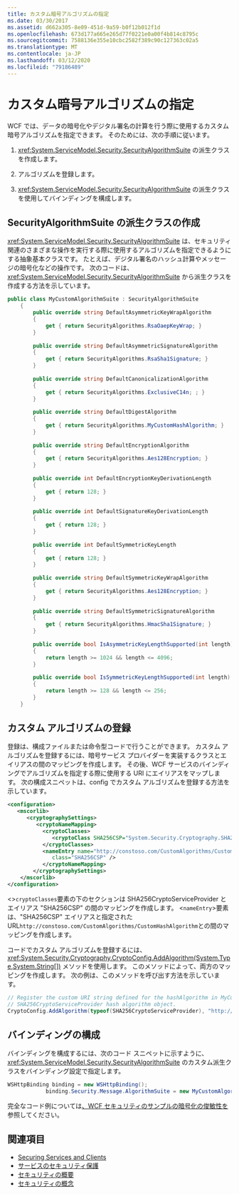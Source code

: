 ```yaml
---
title: カスタム暗号アルゴリズムの指定
ms.date: 03/30/2017
ms.assetid: d662a305-8e09-451d-9a59-b0f12b012f1d
ms.openlocfilehash: 673d177a665e265d77f0221e0a00f4b814c8795c
ms.sourcegitcommit: 7588136e355e10cbc2582f389c90c127363c02a5
ms.translationtype: MT
ms.contentlocale: ja-JP
ms.lasthandoff: 03/12/2020
ms.locfileid: "79186489"
---
```

# <a name="specifying-a-custom-crypto-algorithm"></a>カスタム暗号アルゴリズムの指定
WCF では、データの暗号化やデジタル署名の計算を行う際に使用するカスタム暗号アルゴリズムを指定できます。 そのためには、次の手順に従います。  
  
1. <xref:System.ServiceModel.Security.SecurityAlgorithmSuite> の派生クラスを作成します。  
  
2. アルゴリズムを登録します。  
  
3. <xref:System.ServiceModel.Security.SecurityAlgorithmSuite> の派生クラスを使用してバインディングを構成します。  
  
## <a name="derive-a-class-from-securityalgorithmsuite"></a>SecurityAlgorithmSuite の派生クラスの作成  
 <xref:System.ServiceModel.Security.SecurityAlgorithmSuite> は、セキュリティ関連のさまざまな操作を実行する際に使用するアルゴリズムを指定できるようにする抽象基本クラスです。 たとえば、デジタル署名のハッシュ計算やメッセージの暗号化などの操作です。 次のコードは、<xref:System.ServiceModel.Security.SecurityAlgorithmSuite> から派生クラスを作成する方法を示しています。  
  
```csharp  
public class MyCustomAlgorithmSuite : SecurityAlgorithmSuite  
    {  
        public override string DefaultAsymmetricKeyWrapAlgorithm  
        {  
            get { return SecurityAlgorithms.RsaOaepKeyWrap; }  
        }  
  
        public override string DefaultAsymmetricSignatureAlgorithm  
        {  
            get { return SecurityAlgorithms.RsaSha1Signature; }  
        }  
  
        public override string DefaultCanonicalizationAlgorithm  
        {  
            get { return SecurityAlgorithms.ExclusiveC14n; ; }  
        }  
  
        public override string DefaultDigestAlgorithm  
        {  
            get { return SecurityAlgorithms.MyCustomHashAlgorithm; }  
        }  
  
        public override string DefaultEncryptionAlgorithm  
        {  
            get { return SecurityAlgorithms.Aes128Encryption; }  
        }  
  
        public override int DefaultEncryptionKeyDerivationLength  
        {  
            get { return 128; }  
        }  
  
        public override int DefaultSignatureKeyDerivationLength  
        {  
            get { return 128; }  
        }  
  
        public override int DefaultSymmetricKeyLength  
        {  
            get { return 128; }  
        }  
  
        public override string DefaultSymmetricKeyWrapAlgorithm  
        {  
            get { return SecurityAlgorithms.Aes128Encryption; }  
        }  
  
        public override string DefaultSymmetricSignatureAlgorithm  
        {  
            get { return SecurityAlgorithms.HmacSha1Signature; }  
        }  
  
        public override bool IsAsymmetricKeyLengthSupported(int length)  
        {  
            return length >= 1024 && length <= 4096;  
        }  
  
        public override bool IsSymmetricKeyLengthSupported(int length)  
        {  
            return length >= 128 && length <= 256;  
        }  
    }  
```  
  
## <a name="register-the-custom-algorithm"></a>カスタム アルゴリズムの登録  
 登録は、構成ファイルまたは命令型コードで行うことができます。 カスタム アルゴリズムを登録するには、暗号サービス プロバイダーを実装するクラスとエイリアスの間のマッピングを作成します。 その後、WCF サービスのバインディングでアルゴリズムを指定する際に使用する URI にエイリアスをマップします。 次の構成スニペットは、config でカスタム アルゴリズムを登録する方法を示しています。  
  
```xml  
<configuration>  
   <mscorlib>  
      <cryptographySettings>  
         <cryptoNameMapping>  
           <cryptoClasses>  
              <cryptoClass SHA256CSP="System.Security.Cryptography.SHA256CryptoServiceProvider, System.Core, Version=3.5.0.0, Culture=neutral, PublicKeyToken=b77a5c561934e089" />  
           </cryptoClasses>  
           <nameEntry name="http://constoso.com/CustomAlgorithms/CustomHashAlgorithm"  
              class="SHA256CSP" />  
           </cryptoNameMapping>  
        </cryptographySettings>  
    </mscorlib>  
</configuration>  
```  
  
 <>`cryptoClasses`要素の下のセクションは SHA256CryptoServiceProvider とエイリアス "SHA256CSP" の間のマッピングを作成します。 <`nameEntry`>要素は、"SHA256CSP" エイリアスと指定された URL`http://constoso.com/CustomAlgorithms/CustomHashAlgorithm`との間のマッピングを作成します。  
  
 コードでカスタム アルゴリズムを登録するには、<xref:System.Security.Cryptography.CryptoConfig.AddAlgorithm(System.Type,System.String[])> メソッドを使用します。 このメソッドによって、両方のマッピングを作成します。 次の例は、このメソッドを呼び出す方法を示しています。  
  
```csharp
// Register the custom URI string defined for the hashAlgorithm in MyCustomAlgorithmSuite class to create the
// SHA256CryptoServiceProvider hash algorithm object.  
CryptoConfig.AddAlgorithm(typeof(SHA256CryptoServiceProvider), "http://constoso.com/CustomAlgorithms/CustomHashAlgorithm");  
```  
  
## <a name="configure-the-binding"></a>バインディングの構成  
 バインディングを構成するには、次のコード スニペットに示すように、<xref:System.ServiceModel.Security.SecurityAlgorithmSuite> のカスタム派生クラスをバインディング設定で指定します。  
  
```csharp  
WSHttpBinding binding = new WSHttpBinding();  
            binding.Security.Message.AlgorithmSuite = new MyCustomAlgorithmSuite();  
```  
  
 完全なコード例については[、WCF セキュリティのサンプルの暗号化の俊敏性を](../samples/cryptographic-agility-in-wcf-security.md)参照してください。  
  
## <a name="see-also"></a>関連項目

- [Securing Services and Clients](../feature-details/securing-services-and-clients.md)
- [サービスのセキュリティ保護](../securing-services.md)
- [セキュリティの概要](../feature-details/security-overview.md)
- [セキュリティの概念](../feature-details/security-concepts.md)
